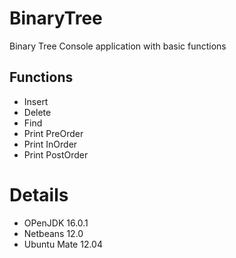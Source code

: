 # BinaryTree
Binary Tree Console application with basic functions

## Functions

* Insert
* Delete
* Find
* Print PreOrder
* Print InOrder
* Print PostOrder

# Details

* OPenJDK 16.0.1
* Netbeans 12.0
* Ubuntu Mate 12.04
